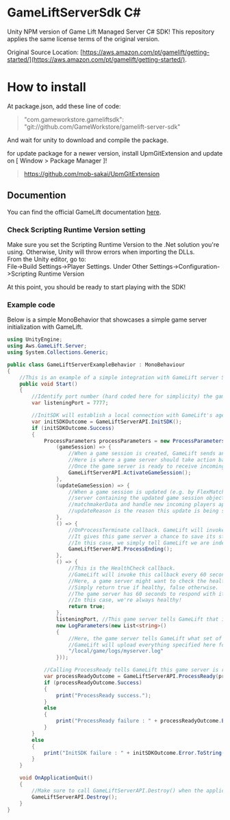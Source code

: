 # GameLiftServerSdk C#

Unity NPM version of Game Lift Managed Server C# SDK! This repository applies the same license terms of the original version.

Original Source Location: [https://aws.amazon.com/pt/gamelift/getting-started/](https://aws.amazon.com/pt/gamelift/getting-started/).

# How to install

At package.json, add these line of code:
> "com.gameworkstore.gameliftsdk": "git://github.com/GameWorkstore/gamelift-server-sdk"

And wait for unity to download and compile the package.

for update package for a newer version, install UpmGitExtension and update on [ Window > Package Manager ]!
> https://github.com/mob-sakai/UpmGitExtension

## Documention
You can find the official GameLift documentation [here](https://aws.amazon.com/documentation/gamelift/).

###  Check Scripting Runtime Version setting
Make sure you set the Scripting Runtime Version to the .Net solution you're using. 
Otherwise, Unity will throw errors when importing the DLLs.  
From the Unity editor, go to:  
File->Build Settings->Player Settings. Under Other Settings->Configuration->Scripting Runtime Version

At this point, you should be ready to start playing with the SDK!

### Example code
Below is a simple MonoBehavior that showcases a simple game server initialization with GameLift.
```csharp
using UnityEngine;
using Aws.GameLift.Server;
using System.Collections.Generic;

public class GameLiftServerExampleBehavior : MonoBehaviour
{
    //This is an example of a simple integration with GameLift server SDK that will make game server processes go active on GameLift!
    public void Start()
    {
        //Identify port number (hard coded here for simplicity) the game server is listening on for player connections
        var listeningPort = 7777;

        //InitSDK will establish a local connection with GameLift's agent to enable further communication.
        var initSDKOutcome = GameLiftServerAPI.InitSDK();
        if (initSDKOutcome.Success)
        {
            ProcessParameters processParameters = new ProcessParameters(
                (gameSession) => {
                    //When a game session is created, GameLift sends an activation request to the game server and passes along the game session object containing game properties and other settings.
                    //Here is where a game server should take action based on the game session object.
                    //Once the game server is ready to receive incoming player connections, it should invoke GameLiftServerAPI.ActivateGameSession()
                    GameLiftServerAPI.ActivateGameSession();
                },
                (updateGameSession) => {
                    //When a game session is updated (e.g. by FlexMatch backfill), GameLiftsends a request to the game
                    //server containing the updated game session object.  The game server can then examine the provided
                    //matchmakerData and handle new incoming players appropriately.
                    //updateReason is the reason this update is being supplied.
                },
                () => {
                    //OnProcessTerminate callback. GameLift will invoke this callback before shutting down an instance hosting this game server.
                    //It gives this game server a chance to save its state, communicate with services, etc., before being shut down.
                    //In this case, we simply tell GameLift we are indeed going to shutdown.
                    GameLiftServerAPI.ProcessEnding();
                }, 
                () => {
                    //This is the HealthCheck callback.
                    //GameLift will invoke this callback every 60 seconds or so.
                    //Here, a game server might want to check the health of dependencies and such.
                    //Simply return true if healthy, false otherwise.
                    //The game server has 60 seconds to respond with its health status. GameLift will default to 'false' if the game server doesn't respond in time.
                    //In this case, we're always healthy!
                    return true;
                },
                listeningPort, //This game server tells GameLift that it will listen on port 7777 for incoming player connections.
                new LogParameters(new List<string>()
                {
                    //Here, the game server tells GameLift what set of files to upload when the game session ends.
                    //GameLift will upload everything specified here for the developers to fetch later.
                    "/local/game/logs/myserver.log"
                }));

            //Calling ProcessReady tells GameLift this game server is ready to receive incoming game sessions!
            var processReadyOutcome = GameLiftServerAPI.ProcessReady(processParameters);
            if (processReadyOutcome.Success)
            {
                print("ProcessReady success.");
            }
            else
            {
                print("ProcessReady failure : " + processReadyOutcome.Error.ToString());
            }
        }
        else
        {
            print("InitSDK failure : " + initSDKOutcome.Error.ToString());
        }
    }

    void OnApplicationQuit()
    {
        //Make sure to call GameLiftServerAPI.Destroy() when the application quits. This resets the local connection with GameLift's agent.
        GameLiftServerAPI.Destroy();
    }
}
```
